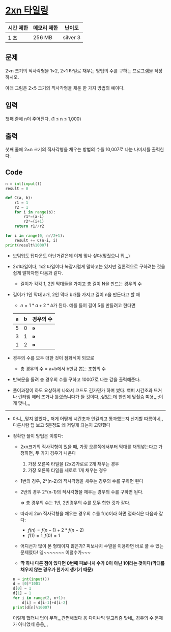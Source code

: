 # [2xn 타일링](https://www.acmicpc.net/problem/11726)

| 시간 제한 | 메모리 제한 | 난이도 |
| --- | --- | --- |
| 1 초 | 256 MB | silver 3 |

## 

## 문제

2×n 크기의 직사각형을 1×2, 2×1 타일로 채우는 방법의 수를 구하는 프로그램을 작성하시오.

아래 그림은 2×5 크기의 직사각형을 채운 한 가지 방법의 예이다.

## 입력

첫째 줄에 n이 주어진다. (1 ≤ n ≤ 1,000)

## 출력

첫째 줄에 2×n 크기의 직사각형을 채우는 방법의 수를 10,007로 나눈 나머지를 출력한다.

## Code

```python
n = int(input())
result = 0

def C(a, b):
    r1 = 1
    r2 = 1
    for i in range(b):
        r1*=(a-i)
        r2*=(i+1)
    return r1//r2
                
for i in range(0, n//2+1):
    result += C(n-i, i)
print(result%10007)
```

- 보텀업도 탑다운도 아닌거같은데 이게 맞나 싶다(맞췄으니 뭐,,,)
- 2x1타일이다, 1x2 타일이다 복잡시럽게 말하고는 있지만 결론적으로 구하려는 것을 쉽게 말하자면 다음과 같다.
    - 길이가 각각 1, 2인 막대들을 가지고 총 길이 N을 만드는 경우의 수
- 길이가 1인 막대 a개, 2인 막대 b개를 가지고 길이 n을 만든다고 할 때
    - $n = 1*a+2*b$가 된다. 예를 들어 길이 5를 만들려고 한다면
    
    | a | b | 경우의 수 |
    | --- | --- | --- |
    | 5 | 0 | ⁍ |
    | 3 | 1 | ⁍ |
    | 1 | 2 | ⁍ |
- 경우의 수를 모두 더한 것이 점화식이 되므로
    - 총 경우의 수 = a+b에서 b만큼 뽑는 조합의 수
- 반복문을 돌려 총 경우의 수를 구하고 10007로 나눈 값을 출력해준다.

- 풀이과정이 하도 요상하게 나와서 코드도 긴가민가 하며 썼다. 백퍼 시간초과 뜨거나 런타임 에러 뜨거나 틀렸습니다가 뜰 것이다,,싶었는데 한번에 맞췃슴 띠용,,;;이게 맞나,,,
---
- 아니,,,맞지 않았다,, 저게 어떻게 시간초과 안걸리고 통과했는지 신기할 따름이네,,다른사람 답 보고 5분정도 왜 저렇게 되는지 고민했다
- 정확한 풀이 방법은 이렇다:
    - 2xn크기의 직사각형이 있을 때, 가장 오른쪽에서부터 막대를 채워넣는다고 가정하면, 두 가지 경우가 나온다
        1. 가장 오른쪽 타일을 (2x2)가로로 2개 채우는 경우
        2. 가장 오른쪽 타일을 세로로 1개 채우는 경우
    - 1번의 경우, 2*(n-2)의 직사각형을 채우는 경우의 수를 구하면 된다
    - 2번의 경우 2*(n-1)의 직사각형을 채우는 경우의 수를 구하면 된다.
        
        ⇒ 총 경우의 수는 1번, 2번경우의 수를 모두 합한 것과 같다.
        
    - 따라서 2xn 직사각형을 채우는 경우의 수를 f(n)이라 하면 점화식은 다음과 같다:
        - $f(n) = f(n-1)+2*f(n-2)$
        - $f(1) = 1, f(0)=1$
    - 어디선가 많이 본 형태이지 않은가? 피보나치 수열을 이용하면 바로 풀 수 있는 문제였다! 뎅~~~~~~~ 이럴수가~~~
    - **딱 하나 다른 점이 있다면 0번째 피보나치 수가 0이 아닌 1이라는 것이다(막대를 채우지 않는 경우가 한가지 생기기 때문)**
    
    ```python
    n = int(input())
    d = [0]*1001 
    d[0] = 1
    d[1] = 1 
    for i in range(2, n+1):
        d[i] = d[i-1]+d[i-2]
    print(d[n]%10007)
    ```
    
    이렇게 했더니 답이 무척,,,간편해졌다 응 다이나믹 알고리즘 맞네,, 경우의 수 문제가 아니었네 응응,,,
